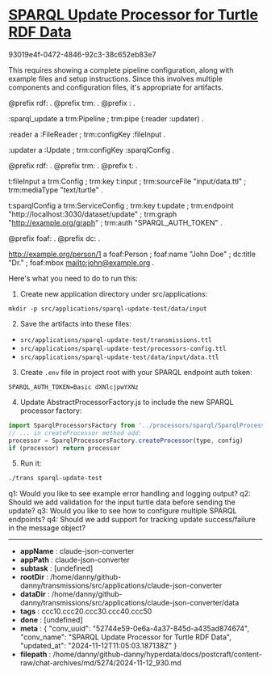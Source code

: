 # [SPARQL Update Processor for Turtle RDF Data](https://claude.ai/chat/52744e59-0e6a-4a37-845d-a435ad874674)

93019e4f-0472-4846-92c3-38c652eb83e7

 <antThinking>This requires showing a complete pipeline configuration, along with example files and setup instructions. Since this involves multiple components and configuration files, it's appropriate for artifacts.</antThinking>

<antArtifact identifier="sparql-update-transmission" type="application/vnd.ant.code" language="turtle" title="transmissions.ttl">
@prefix rdf: <http://www.w3.org/1999/02/22-rdf-syntax-ns#> .
@prefix trm: <http://purl.org/stuff/transmission/> .
@prefix : <http://hyperdata.it/transmissions/> .

:sparql_update a trm:Pipeline ;
    trm:pipe (:reader :updater) .

:reader a :FileReader ;
    trm:configKey :fileInput .

:updater a :Update ;
    trm:configKey :sparqlConfig .
</antArtifact>

<antArtifact identifier="sparql-update-config" type="application/vnd.ant.code" language="turtle" title="processors-config.ttl">
@prefix rdf: <http://www.w3.org/1999/02/22-rdf-syntax-ns#> .
@prefix trm: <http://purl.org/stuff/transmission/> .
@prefix t: <http://hyperdata.it/transmissions/> .

t:fileInput a trm:Config ;
    trm:key t:input ;
    trm:sourceFile "input/data.ttl" ;
    trm:mediaType "text/turtle" .

t:sparqlConfig a trm:ServiceConfig ;
    trm:key t:update ;
    trm:endpoint "http://localhost:3030/dataset/update" ;
    trm:graph "http://example.org/graph" ;
    trm:auth "SPARQL_AUTH_TOKEN" .
</antArtifact>

<antArtifact identifier="example-data" type="application/vnd.ant.code" language="turtle" title="data.ttl">
@prefix foaf: <http://xmlns.com/foaf/0.1/> .
@prefix dc: <http://purl.org/dc/elements/1.1/> .

<http://example.org/person/1> 
    a foaf:Person ;
    foaf:name "John Doe" ;
    dc:title "Dr." ;
    foaf:mbox <mailto:john@example.org> .
</antArtifact>

Here's what you need to do to run this:

1. Create new application directory under src/applications:
```
mkdir -p src/applications/sparql-update-test/data/input
```

2. Save the artifacts into these files:
- `src/applications/sparql-update-test/transmissions.ttl`
- `src/applications/sparql-update-test/processors-config.ttl` 
- `src/applications/sparql-update-test/data/input/data.ttl`

3. Create `.env` file in project root with your SPARQL endpoint auth token:
```
SPARQL_AUTH_TOKEN=Basic dXNlcjpwYXNz
```

4. Update AbstractProcessorFactory.js to include the new SPARQL processor factory:
```javascript
import SparqlProcessorsFactory from '../processors/sparql/SparqlProcessorsFactory.js'
// ... in createProcessor method add:
processor = SparqlProcessorsFactory.createProcessor(type, config)
if (processor) return processor
```

5. Run it:
```bash
./trans sparql-update-test
```

q1: Would you like to see example error handling and logging output?
q2: Should we add validation for the input turtle data before sending the update?
q3: Would you like to see how to configure multiple SPARQL endpoints?
q4: Should we add support for tracking update success/failure in the message object?

---

* **appName** : claude-json-converter
* **appPath** : claude-json-converter
* **subtask** : [undefined]
* **rootDir** : /home/danny/github-danny/transmissions/src/applications/claude-json-converter
* **dataDir** : /home/danny/github-danny/transmissions/src/applications/claude-json-converter/data
* **tags** : ccc10.ccc20.ccc30.ccc40.ccc50
* **done** : [undefined]
* **meta** : {
  "conv_uuid": "52744e59-0e6a-4a37-845d-a435ad874674",
  "conv_name": "SPARQL Update Processor for Turtle RDF Data",
  "updated_at": "2024-11-12T11:05:03.187138Z"
}
* **filepath** : /home/danny/github-danny/hyperdata/docs/postcraft/content-raw/chat-archives/md/5274/2024-11-12_930.md